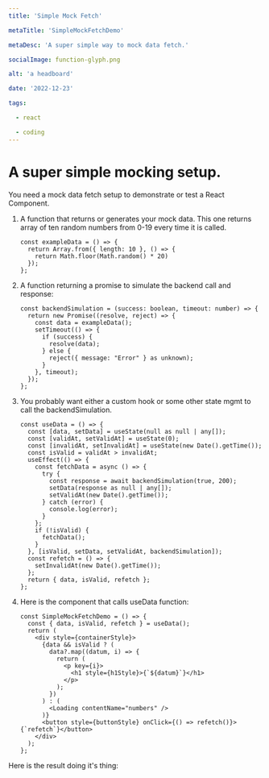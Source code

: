 ```yaml
---
title: 'Simple Mock Fetch'

metaTitle: 'SimpleMockFetchDemo'

metaDesc: 'A super simple way to mock data fetch.'

socialImage: function-glyph.png

alt: 'a headboard'

date: '2022-12-23'

tags:

  - react

  - coding
---
```

# A super simple mocking setup.

You need a mock data fetch setup to demonstrate or test a React Component.

1. A function that returns or generates your mock data.  This one returns array of ten random numbers from 0-19 every time it is called.
   ```
   const exampleData = () => {
     return Array.from({ length: 10 }, () => {
       return Math.floor(Math.random() * 20)
     });
   };
   ```
2. A function returning a promise to simulate the backend call and response:
   ```
   const backendSimulation = (success: boolean, timeout: number) => {
     return new Promise((resolve, reject) => {
       const data = exampleData();
       setTimeout(() => {
         if (success) {
           resolve(data);
         } else {
           reject({ message: "Error" } as unknown);
         }
       }, timeout);
     });
   };
   ```
3. You probably want either a custom hook or some other state mgmt to call the backendSimulation.
   ```
   const useData = () => {
     const [data, setData] = useState(null as null | any[]);
     const [validAt, setValidAt] = useState(0);
     const [invalidAt, setInvalidAt] = useState(new Date().getTime());
     const isValid = validAt > invalidAt;
     useEffect(() => {
       const fetchData = async () => {
         try {
           const response = await backendSimulation(true, 200);
           setData(response as null | any[]);
           setValidAt(new Date().getTime());
         } catch (error) {
           console.log(error);
         }
       };
       if (!isValid) {
         fetchData();
       }
     }, [isValid, setData, setValidAt, backendSimulation]);
     const refetch = () => {
       setInvalidAt(new Date().getTime());
     };
     return { data, isValid, refetch };
   };
   ```
4. Here is the component that calls useData function:
   ```
   const SimpleMockFetchDemo = () => {
     const { data, isValid, refetch } = useData();
     return (
       <div style={containerStyle}>
         {data && isValid ? (
           data?.map((datum, i) => {
             return (
               <p key={i}>
                 <h1 style={h1Style}>{`${datum}`}</h1>
               </p>
             );
           })
         ) : (
           <Loading contentName="numbers" />
         )}
         <button style={buttonStyle} onClick={() => refetch()}>{`refetch`}</button>
       </div>
     );
   };
   ```

Here is the result doing it's thing:
